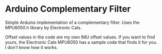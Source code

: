 # Arduino Complementary Filter


Simple Arduino implementation of a complementary filter. Uses the MPU6050.h library by Electronic Cats.

Offset values in the code are my own IMU offset values. If you want to find yours, 
the Electronic Cats MPU6050 has a sample code that finds it for you. I don't know how it works.


